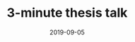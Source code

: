 ---
collection: talks
date: 2019-09-05
title: "3-minute thesis talk"
venue: "EUSIPCO 2019 - 27th European Signal Processing Conference"
location: "A Coruña, Spain"
# paperurl: 
# slidesurl: 'http://sarapv.github.io/files/slides/mcm2025.pdf'
videourl: 'https://www.youtube.com/watch?v=7-G9joFE7Ls'
# abstract: 
---